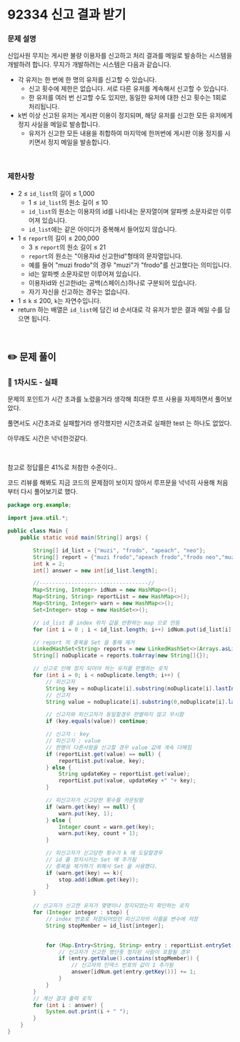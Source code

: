 # 92334 신고 결과 받기

### 문제 설명

신입사원 무지는 게시판 불량 이용자를 신고하고 처리 결과를 메일로 발송하는 시스템을 개발하려 합니다. 무지가 개발하려는 시스템은 다음과 같습니다.

- 각 유저는 한 번에 한 명의 유저를 신고할 수 있습니다.
    - 신고 횟수에 제한은 없습니다. 서로 다른 유저를 계속해서 신고할 수 있습니다.
    - 한 유저를 여러 번 신고할 수도 있지만, 동일한 유저에 대한 신고 횟수는 1회로 처리됩니다.
- k번 이상 신고된 유저는 게시판 이용이 정지되며, 해당 유저를 신고한 모든 유저에게 정지 사실을 메일로 발송합니다.
    - 유저가 신고한 모든 내용을 취합하여 마지막에 한꺼번에 게시판 이용 정지를 시키면서 정지 메일을 발송합니다.

<br>

### 제한사항

- 2 ≤ `id_list`의 길이 ≤ 1,000
    - 1 ≤ `id_list`의 원소 길이 ≤ 10
    - `id_list`의 원소는 이용자의 id를 나타내는 문자열이며 알파벳 소문자로만 이루어져 있습니다.
    - `id_list`에는 같은 아이디가 중복해서 들어있지 않습니다.
- 1 ≤ `report`의 길이 ≤ 200,000
    - 3 ≤ `report`의 원소 길이 ≤ 21
    - `report`의 원소는 "이용자id 신고한id"형태의 문자열입니다.
    - 예를 들어 "muzi frodo"의 경우 "muzi"가 "frodo"를 신고했다는 의미입니다.
    - id는 알파벳 소문자로만 이루어져 있습니다.
    - 이용자id와 신고한id는 공백(스페이스)하나로 구분되어 있습니다.
    - 자기 자신을 신고하는 경우는 없습니다.
- 1 ≤ `k` ≤ 200, `k`는 자연수입니다.
- return 하는 배열은 `id_list`에 담긴 id 순서대로 각 유저가 받은 결과 메일 수를 담으면 됩니다.

<br>

## ✏️ 문제 풀이

### 📍 1차시도 - 실패

문제의 포인트가 시간 초과를 노렸을거라 생각해 최대한 루프 사용을 자제하면서 풀어보았다.

풀면서도 시간초과로 실패할거라 생각했지만 시간초과로 실패한 test 는 하나도 없었다.

아무래도 시간은 넉넉한것같다.

<br>

참고로 정답률은 41%로 처참한 수준이다..

코드 리뷰를 해봐도 지금 코드의 문제점이 보이지 않아서 루프문을 넉넉히 사용해 처음부터 다시 풀어보기로 했다.

```java
package org.example;

import java.util.*;

public class Main {
    public static void main(String[] args) {

        String[] id_list = {"muzi", "frodo", "apeach", "neo"};
        String[] report = {"muzi frodo","apeach frodo","frodo neo","muzi neo","apeach muzi"};
        int k = 2;
        int[] answer = new int[id_list.length];

        //----------------------------------//
        Map<String, Integer> idNum = new HashMap<>();
        Map<String, String> reportList = new HashMap<>();
        Map<String, Integer> warn = new HashMap<>();
        Set<Integer> stop = new HashSet<>();

        // id_list 를 index 위치 값을 반환하는 map 으로 만듬
        for (int i = 0 ; i < id_list.length; i++) idNum.put(id_list[i], i);

        // report 의 중복을 Set 을 통해 제거
        LinkedHashSet<String> reports = new LinkedHashSet<>(Arrays.asList(report));
        String[] noDuplicate = reports.toArray(new String[]{});

        // 신고로 인해 정지 되어야 하는 유저를 판별하는 로직
        for (int i = 0; i < noDuplicate.length; i++) {
            // 피신고자
            String key = noDuplicate[i].substring(noDuplicate[i].lastIndexOf(" ") + 1);
            // 신고자
            String value = noDuplicate[i].substring(0,noDuplicate[i].lastIndexOf(" "));

            // 신고자와 피신고자가 동일할경우 판별하지 않고 무시함
            if (key.equals(value)) continue;

            // 신고자 : key
            // 피신고자 : value 
            // 한명이 다른사람을 신고할 경우 value 값에 계속 더해짐
            if (reportList.get(value) == null) {
                reportList.put(value, key);
            } else {
                String updateKey = reportList.get(value);
                reportList.put(value, updateKey +" "+ key);
            }

            // 피신고자가 신고당한 횟수를 카운팅함
            if (warn.get(key) == null) {
                warn.put(key, 1);
            } else {
                Integer count = warn.get(key);
                warn.put(key, count + 1);
            }

            // 피신고자가 신고당한 횟수가 k 에 도달할경우
            // id 를 정지시키는 Set 에 추가됨
            // 중복을 제거하기 위해서 Set 을 사용했다.
            if (warn.get(key) == k){
                stop.add(idNum.get(key));
            }
        }

        // 신고자가 신고한 유저가 몇명이나 정지되었는지 확인하는 로직
        for (Integer integer : stop) {
            // index 번호로 저장되어있던 피신고자의 이름을 변수에 저장
            String stopMember = id_list[integer];
     

            for (Map.Entry<String, String> entry : reportList.entrySet()) {
                // 신고자가 신고한 명단중 정지된 사람이 포함될 경우
                if (entry.getValue().contains(stopMember)) {
                    // 신고자의 인덱스 번호의 값이 1 추가됨
                    answer[idNum.get(entry.getKey())] += 1;
                }
            }
        }
        // 계산 결과 출력 로직
        for (int i : answer) {
            System.out.print(i + " ");
        }
    }
}
```